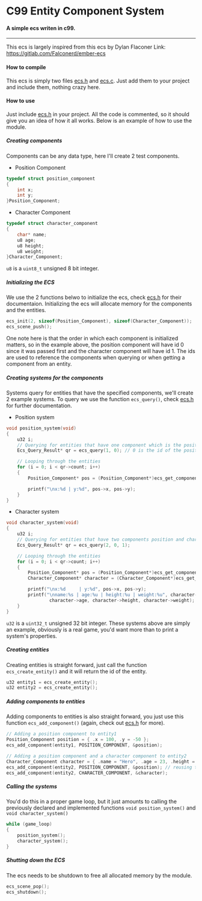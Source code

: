 # C99 Entity Component System
#### A simple ecs writen in c99.
---
This ecs is largely inspired from this ecs by Dylan Flaconer
Link: https://gitlab.com/Falconerd/ember-ecs

#### How to compile
This ecs is simply two files [ecs.h](ecs.h) and [ecs.c](ecs.c).
Just add them to your project and include them, nothing crazy here.
#### How to use
Just include [ecs.h](ecs.h) in your project.
All the code is commented, so it should give you an idea of how it all works.
Below is an example of how to use the module.
##### Creating components
Components can be any data type, here I'll create 2 test components.
- Position Component
```c
typedef struct position_component
{
	int x;
	int y;
}Position_Component;
```
- Character Component
```c
typedef struct character_component
{
	char* name;
	u8 age;
	u8 height;
	u8 weight;
}Character_Component;
```
`u8` is a `uint8_t` unsigned 8 bit integer.
##### Initializing the ECS
We use the 2 functions belwo to initialize the ecs, check [ecs.h](ecs.h) for their documentaion.
Initializing the ecs will allocate memory for the components and the entities.
```c
ecs_init(2, sizeof(Position_Component), sizeof(Character_Component));
ecs_scene_push();
```
One note here is that the order in which each component is initialized matters, so in the example above, the position component will have id 0 since it was passed first and the character component will have id 1.
The ids are used to reference the components when querying or when getting a component from an entity.

##### Creating systems for the components
Systems query for entities that have the specified components, we'll create 2 example systems.
To query we use the function `ecs_query()`, check [ecs.h](ecs.h) for further documentation.
- Position system
```c
void position_system(void)
{
	u32 i;
	// Querying for entities that have one component which is the position component
	Ecs_Query_Result* qr = ecs_query(1, 0); // 0 is the id of the position component

	// Looping through the entities 
	for (i = 0; i < qr->count; i++)
	{
		Position_Component* pos = (Position_Component*)ecs_get_component(qr->entities[i], 0);

		printf("\nx:%d | y:%d", pos->x, pos->y);
	}
}
```
- Character system
```c
void character_system(void)
{
	u32 i;
	// Querying for entities that have two components position and character components
	Ecs_Query_Result* qr = ecs_query(2, 0, 1);

	// Looping through the entities 
	for (i = 0; i < qr->count; i++)
	{
		Position_Component* pos = (Position_Component*)ecs_get_component(qr->entities[i], 0);
		Character_Component* character = (Character_Component*)ecs_get_component(qr->entities[i], 1);

		printf("\nx:%d     | y:%d", pos->x, pos->y);
		printf("\nname:%s | age:%u | height:%u | weight:%u", character->name,
				character->age, character->height, character->weight);
	}
}
```
`u32` is a `uint32_t` unsigned 32 bit integer.
These systems above are simply an example, obviously is a real game, you'd want more than to print a system's properties.
##### Creating entities
Creating entities is straight forward, just call the function `ecs_create_entity()` and it will return the id of the entity.
```c
u32 entity1 = ecs_create_entity();
u32 entity2 = ecs_create_entity();
```
##### Adding components to entities
Adding components to entities is also straight forward, you just use this function `ecs_add_component()` (again, check out [ecs.h](ecs.h) for more).
```c
// Adding a position component to entity1
Position_Component position = { .x = 100, .y = -50 };
ecs_add_component(entity1, POSITION_COMPONENT, &position);

// Adding a position component and a character component to entity2
Character_Component character = { .name = "Hero", .age = 23, .height = 189, .weight = 75 };
ecs_add_component(entity2, POSITION_COMPONENT, &position); // reusing the position component already created
ecs_add_component(entity2, CHARACTER_COMPONENT, &character);
```
##### Calling the systems
You'd do this in a proper game loop, but it just amounts to calling the previously declared and implemented functions `void position_system()` and `void character_system()`
```c
while (game_loop)
{
	position_system();
	character_system();
}
```
##### Shutting down the ECS
The ecs needs to be shutdown to free all allocated memory by the module.
```c
ecs_scene_pop();
ecs_shutdown();
```